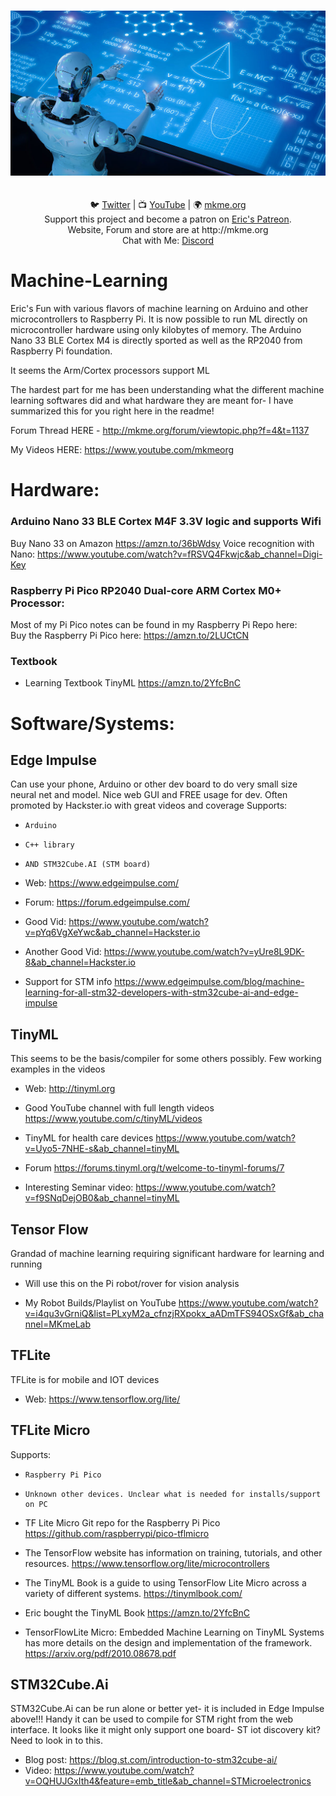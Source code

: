 
<p align="center">
<br>
 <img src="https://github.com/MKme/Machine-Learning/blob/main/Photos/machine-learning.jpg" width="700"/>
 <br>

<br>
<br>
🐦 <a href="https://twitter.com/mkmeorg">Twitter</a>
| 📺 <a href="https://www.youtube.com/mkmeorg">YouTube</a>
| 🌍 <a href="http://www.mkme.org">mkme.org</a><br>
Support this project and become a patron on <a href="http://mkme.org/patreon">Eric's Patreon</a>.<br>
Website, Forum and store are at http://mkme.org <br>
Chat with Me: <a href="https://discord.gg/j9S4Fgv">Discord</a></b>
</p>


# Machine-Learning
Eric's Fun with various flavors of machine learning on Arduino and other microcontrollers to Raspberry Pi. It is now possible to run ML directly on microcontroller hardware using only
kilobytes of memory.  The Arduino Nano 33 BLE Cortex M4 is directly sported as well as the RP2040 from Raspberry Pi foundation.  

It seems the Arm/Cortex processors support ML 

The hardest part for me has been understanding what the different machine learning softwares did and what hardware they are meant for- I have summarized this for you right here in the readme! 

Forum Thread HERE - http://mkme.org/forum/viewtopic.php?f=4&t=1137

My Videos HERE: https://www.youtube.com/mkmeorg


# Hardware:

### Arduino Nano 33 BLE Cortex M4F 3.3V logic and supports Wifi
Buy Nano 33 on Amazon  https://amzn.to/36bWdsy
Voice recognition with Nano:  https://www.youtube.com/watch?v=fRSVQ4Fkwjc&ab_channel=Digi-Key


### Raspberry Pi Pico RP2040 Dual-core ARM Cortex M0+ Processor: 

Most of my Pi Pico notes can be found in my Raspberry Pi Repo here:  
Buy the Raspberry Pi Pico here: https://amzn.to/2LUCtCN

### Textbook
- Learning Textbook TinyML https://amzn.to/2YfcBnC


# Software/Systems:

## Edge Impulse 

Can use your phone, Arduino or other dev board to do very small size neural net and model.  Nice web GUI and FREE usage for dev. Often promoted by Hackster.io with great videos and coverage
Supports:
-     Arduino 
-     C++ library
-     AND STM32Cube.AI (STM board)  


- Web: https://www.edgeimpulse.com/

- Forum: https://forum.edgeimpulse.com/

- Good Vid: https://www.youtube.com/watch?v=pYq6VgXeYwc&ab_channel=Hackster.io

- Another Good Vid:  https://www.youtube.com/watch?v=yUre8L9DK-8&ab_channel=Hackster.io

- Support for STM info https://www.edgeimpulse.com/blog/machine-learning-for-all-stm32-developers-with-stm32cube-ai-and-edge-impulse



## TinyML

This seems to be the basis/compiler for some others possibly.  Few working examples in the videos 

- Web: http://tinyml.org

- Good YouTube channel with full length videos https://www.youtube.com/c/tinyML/videos

- TinyML for health care devices https://www.youtube.com/watch?v=Uyo5-7NHE-s&ab_channel=tinyML

- Forum https://forums.tinyml.org/t/welcome-to-tinyml-forums/7

- Interesting Seminar video: https://www.youtube.com/watch?v=f9SNqDejOB0&ab_channel=tinyML


## Tensor Flow
 
Grandad of machine learning requiring significant hardware for learning and running

- Will use this on the Pi robot/rover for vision analysis

- My Robot Builds/Playlist on YouTube https://www.youtube.com/watch?v=i4qu3vGrniQ&list=PLxyM2a_cfnzjRXpokx_aADmTFS94OSxGf&ab_channel=MKmeLab


## TFLite 

TFLite is for mobile and IOT devices

- Web:  https://www.tensorflow.org/lite/


## TFLite Micro

Supports:

-     Raspberry Pi Pico 
-     Unknown other devices. Unclear what is needed for installs/support on PC


- TF Lite Micro Git repo for the Raspberry Pi Pico https://github.com/raspberrypi/pico-tflmicro

- The TensorFlow website has information on training, tutorials, and other resources. https://www.tensorflow.org/lite/microcontrollers

- The TinyML Book is a guide to using TensorFlow Lite Micro across a variety of different systems. https://tinymlbook.com/

- Eric bought the TinyML Book https://amzn.to/2YfcBnC

- TensorFlowLite Micro: Embedded Machine Learning on TinyML Systems has more details on the design and implementation of the framework. https://arxiv.org/pdf/2010.08678.pdf

## STM32Cube.Ai

STM32Cube.Ai can be run alone or better yet- it is included in Edge Impulse above!!! Handy it can be used to compile for STM right from the web interface. It looks like it might only support 
one board- ST iot discovery kit?  Need to look in to this.  

-  Blog post:  https://blog.st.com/introduction-to-stm32cube-ai/
- Video: https://www.youtube.com/watch?v=OQHUJGxIth4&feature=emb_title&ab_channel=STMicroelectronics



